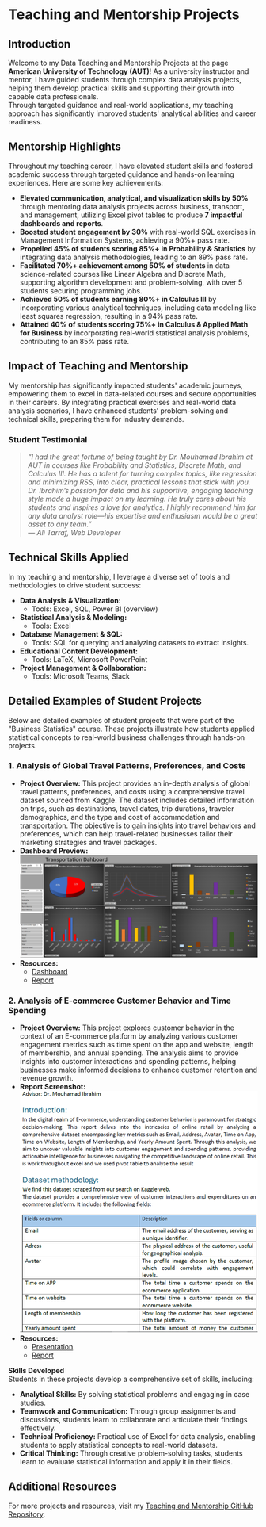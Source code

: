 # Teaching and Mentorship Projects

## Introduction

Welcome to my Data Teaching and Mentorship Projects at the page **American University of Technology (AUT)**! As a university instructor and mentor, I have guided students through complex data analysis projects, helping them develop practical skills and supporting their growth into capable data professionals.  
Through targeted guidance and real-world applications, my teaching approach has significantly improved students' analytical abilities and career readiness.

## Mentorship Highlights

Throughout my teaching career, I have elevated student skills and fostered academic success through targeted guidance and hands-on learning experiences. Here are some key achievements:
- **Elevated communication, analytical, and visualization skills by 50%** through mentoring data analysis projects across business, transport, and management, utilizing Excel pivot tables to produce **7 impactful dashboards and reports**.
- **Boosted student engagement by 30%** with real-world SQL exercises in Management Information Systems, achieving a 90%+ pass rate.
- **Propelled 45% of students scoring 85%+ in Probability & Statistics** by integrating data analysis methodologies, leading to an 89% pass rate.
- **Facilitated 70%+ achievement among 50% of students** in data science-related courses like Linear Algebra and Discrete Math, supporting algorithm development and problem-solving, with over 5 students securing programming jobs.
- **Achieved 50% of students earning 80%+ in Calculus III** by incorporating various analytical techniques, including data modeling like least squares regression, resulting in a 94% pass rate.
- **Attained 40% of students scoring 75%+ in Calculus & Applied Math for Business** by incorporating real-world statistical analysis problems, contributing to an 85% pass rate.

## Impact of Teaching and Mentorship

My mentorship has significantly impacted students' academic journeys, empowering them to excel in data-related courses and secure opportunities in their careers. By integrating practical exercises and real-world data analysis scenarios, I have enhanced students’ problem-solving and technical skills, preparing them for industry demands.

### Student Testimonial
> *“I had the great fortune of being taught by Dr. Mouhamad Ibrahim at AUT in courses like Probability and Statistics, Discrete Math, and Calculus III. He has a talent for turning complex topics, like regression and minimizing RSS, into clear, practical lessons that stick with you. Dr. Ibrahim’s passion for data and his supportive, engaging teaching style made a huge impact on my learning. He truly cares about his students and inspires a love for analytics. I highly recommend him for any data analyst role—his expertise and enthusiasm would be a great asset to any team.”*  
— *Ali Tarraf, Web Developer*

## Technical Skills Applied

In my teaching and mentorship, I leverage a diverse set of tools and methodologies to drive student success:

- **Data Analysis & Visualization:**
  - Tools: Excel, SQL, Power BI (overview)
- **Statistical Analysis & Modeling:**
  - Tools: Excel
- **Database Management & SQL:**
  - Tools: SQL for querying and analyzing datasets to extract insights.
- **Educational Content Development:**
  - Tools: LaTeX, Microsoft PowerPoint
- **Project Management & Collaboration:**
  - Tools: Microsoft Teams, Slack

## Detailed Examples of Student Projects

Below are detailed examples of student projects that were part of the "Business Statistics" course. These projects illustrate how students applied statistical concepts to real-world business challenges through hands-on projects.

### 1. Analysis of Global Travel Patterns, Preferences, and Costs

- **Project Overview:** This project provides an in-depth analysis of global travel patterns, preferences, and costs using a comprehensive travel dataset sourced from Kaggle. The dataset includes detailed information on trips, such as destinations, travel dates, trip durations, traveler demographics, and the type and cost of accommodation and transportation. The objective is to gain insights into travel behaviors and preferences, which can help travel-related businesses tailor their marketing strategies and travel packages.
- **Dashboard Preview:**
   ![Global Travel Patterns Analysis Dashboard](https://raw.githubusercontent.com/mouhamaadibrahim/Data-Teaching-Mentorship-Projects/main/Images/Global%20Travel%20Patterns%20Analysis.png)
- **Resources:**
  - [Dashboard](https://github.com/mouhamaadibrahim/Data-Teaching-Mentorship-Projects/blob/main/Student-Dashboards/Transport-Management-Project-Dashboard.xlsx)
  - [Report](https://github.com/mouhamaadibrahim/Data-Teaching-Mentorship-Projects/blob/main/Student-Reports/Transport-Management-Project-Report.pdf)

### 2. Analysis of E-commerce Customer Behavior and Time Spending

- **Project Overview:** This project explores customer behavior in the context of an E-commerce platform by analyzing various customer engagement metrics such as time spent on the app and website, length of membership, and annual spending. The analysis aims to provide insights into customer interactions and spending patterns, helping businesses make informed decisions to enhance customer retention and revenue growth.
- **Report Screenshot:**
  ![Report Screenshot for E-commerce Customer Behavior Analysis](https://raw.githubusercontent.com/mouhamaadibrahim/Data-Teaching-Mentorship-Projects/main/Images/Report%20Screenshot%20for%20E-commerce%20Customer%20Behavior%20Analysis.png)
- **Resources:**
  - [Presentation](https://github.com/mouhamaadibrahim/Data-Teaching-Mentorship-Projects/blob/main/Student-Dashboards/Business-Management-Project-Presentation.pdf)
  - [Report](https://github.com/mouhamaadibrahim/Data-Teaching-Mentorship-Projects/blob/main/Student-Reports/Business-Management-Project-Report.pdf)

**Skills Developed**  
Students in these projects develop a comprehensive set of skills, including:
- **Analytical Skills:** By solving statistical problems and engaging in case studies.
- **Teamwork and Communication:** Through group assignments and discussions, students learn to collaborate and articulate their findings effectively.
- **Technical Proficiency:** Practical use of Excel for data analysis, enabling students to apply statistical concepts to real-world datasets.
- **Critical Thinking:** Through creative problem-solving tasks, students learn to evaluate statistical information and apply it in their fields.

## Additional Resources

For more projects and resources, visit my [Teaching and Mentorship GitHub Repository](https://github.com/mouhamaadibrahim/Data-Teaching-Mentorship-Projects).

